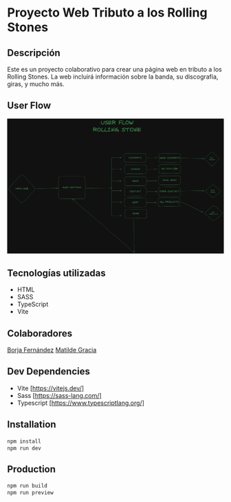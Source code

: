 # Proyecto Web Tributo a los Rolling Stones

## Descripción

Este es un proyecto colaborativo para crear una página web en tributo a los Rolling Stones. La web incluirá información sobre la banda, su discografía, giras, y mucho más.

## User Flow

<img src="./src/assets/img/USER-FLOW.png">

## Tecnologías utilizadas

- HTML
- SASS
- TypeScript
- Vite


## Colaboradores 

[Borja Fernández](https://github.com/BarmanDev)
[Matilde Gracia](https://github.com/MatiGarciaS)



## Dev Dependencies
- Vite [https://vitejs.dev/]
- Sass [https://sass-lang.com/]
- Typescript [https://www.typescriptlang.org/]

## Installation
```
npm install
npm run dev
```

## Production
```
npm run build
npm run preview
```